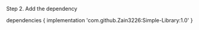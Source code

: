 
  
  
 Step 2. Add the dependency
 
 dependencies {
	        implementation 'com.github.Zain3226:Simple-Library:1.0'
	}
  
  
	
